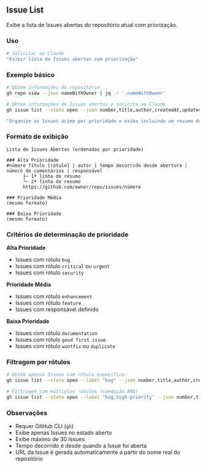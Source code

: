 ## Issue List

Exibe a lista de Issues abertas do repositório atual com priorização.

### Uso

```bash
# Solicitar ao Claude
"Exibir lista de Issues abertas com priorização"
```

### Exemplo básico

```bash
# Obtém informações do repositório
gh repo view --json nameWithOwner | jq -r '.nameWithOwner'

# Obtém informações de Issues abertas e solicita ao Claude
gh issue list --state open --json number,title,author,createdAt,updatedAt,labels,assignees,comments --limit 30

"Organize as Issues acima por prioridade e exiba incluindo um resumo de 2 linhas para cada Issue. Gere a URL usando o nome do repositório obtido acima"
```

### Formato de exibição

```text
Lista de Issues Abertas (ordenadas por prioridade)

### Alta Prioridade
#número Título [rótulo] | autor | tempo decorrido desde abertura | número de comentários | responsável
      ├─ 1ª linha do resumo
      └─ 2ª linha do resumo
      https://github.com/owner/repo/issues/número

### Prioridade Média
(mesmo formato)

### Baixa Prioridade
(mesmo formato)
```

### Critérios de determinação de prioridade

**Alta Prioridade**

- Issues com rótulo `bug`
- Issues com rótulo `critical` ou `urgent`
- Issues com rótulo `security`

**Prioridade Média**

- Issues com rótulo `enhancement`
- Issues com rótulo `feature`
- Issues com responsável definido

**Baixa Prioridade**

- Issues com rótulo `documentation`
- Issues com rótulo `good first issue`
- Issues com rótulo `wontfix` ou `duplicate`

### Filtragem por rótulos

```bash
# Obtém apenas Issues com rótulo específico
gh issue list --state open --label "bug" --json number,title,author,createdAt,labels,comments --limit 30

# Filtragem com múltiplos rótulos (condição AND)
gh issue list --state open --label "bug,high-priority" --json number,title,author,createdAt,labels,comments --limit 30
```

### Observações

- Requer GitHub CLI (`gh`)
- Exibe apenas Issues no estado aberto
- Exibe máximo de 30 Issues
- Tempo decorrido é desde quando a Issue foi aberta
- URL da Issue é gerada automaticamente a partir do nome real do repositório
